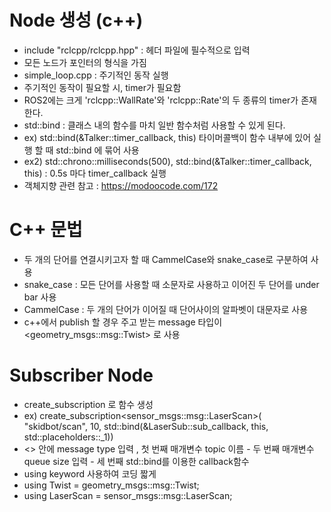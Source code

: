 # Node 생성 (c++)
- include "rclcpp/rclcpp.hpp" : 헤더 파일에 필수적으로 입력
- 모든 노드가 포인터의 형식을 가짐
- simple_loop.cpp : 주기적인 동작 실행
- 주기적인 동작이 필요할 시, timer가 필요함
- ROS2에는 크게 'rclcpp::WallRate'와 'rclcpp::Rate'의 두 종류의 timer가 존재한다. 
- std::bind : 클래스 내의 함수를 마치 일반 함수처럼 사용할 수 있게 된다.
- ex)  std::bind(&Talker::timer_callback, this)  타이머콜백이 함수 내부에 있어 실행 할 때 std::bind 에 묶어 사용
- ex2) std::chrono::milliseconds(500), std::bind(&Talker::timer_callback, this) : 0.5s 마다 timer_callback 실행
- 객체지향 관련 참고 : https://modoocode.com/172

# C++ 문법
- 두 개의 단어를 연결시키고자 할 때 CammelCase와 snake_case로 구분하여 사용
- snake_case : 모든 단어를 사용할 때 소문자로 사용하고 이어진 두 단어를 under bar 사용
- CammelCase : 두 개의 단어가 이어질 때 단어사이의 알파벳이 대문자로 사용
- c++에서 publish 할 경우 주고 받는 message 타입이 <geometry_msgs::msg::Twist> 로 사용 

# Subscriber Node 
- create_subscription 로 함수 생성
- ex) create_subscription<sensor_msgs::msg::LaserScan>(
        "skidbot/scan", 10, std::bind(&LaserSub::sub_callback, this, std::placeholders::_1))
- <> 안에 message type 입력 , 첫 번째 매개변수 topic 이름 - 두 번째 매개변수 queue size 입력 - 세 번째 std::bind를 이용한 callback함수    
- using keyword 사용하여 코딩 짧게
- using Twist = geometry_msgs::msg::Twist;
- using LaserScan = sensor_msgs::msg::LaserScan;
